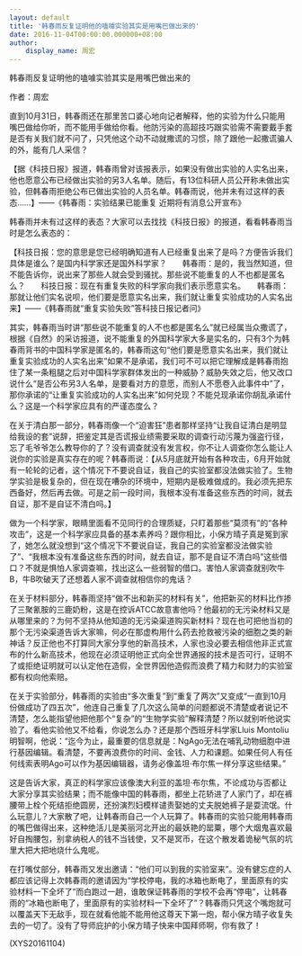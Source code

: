 ```yaml
---
layout: default
title: '韩春雨反复证明他的嗑噱实验其实是用嘴巴做出来的'
date: 2016-11-04T00:00:00.000000+08:00
author:
    display_name: 周宏
---
```


韩春雨反复证明他的嗑噱实验其实是用嘴巴做出来的

作者：周宏

直到10月31日，韩春雨还在那里苦口婆心地向记者解释，他的实验为什么只能用嘴巴做给你听，而不能用手做给你看。他防污染的高超技巧跟实验需不需要戴手套是否有关我们就不问了，只凭他这个动不动就撒谎的习惯，除了跟他一起撒谎骗人的外，能有几人采信？

【据《科技日报》报道，韩春雨曾对该报表示，如果没有做出实验的人实名出来，他也愿意公布已经做出实验的另3人名单。随后，有13位科研人员公开称未做出实验，但韩春雨拒绝公布已做出实验的人员名单。韩春雨说，他并未有过这样的表态……】——《韩春雨：实验结果已能重复 近期将有消息公开宣布》

韩春雨并未有过这样的表态？大家可以去找找《科技日报》的报道，看看韩春雨当时是怎么表态的：

【科技日报：您的意思是您已经明确知道有人已经重复出来了是吗？方便告诉我们具体是谁么？是国内科学家还是国外科学家？　　韩春雨：是的，我当然知道，但不能告诉你，说出来了那些人就会受到骚扰。那些说不能重复的人不也都是匿名么？　　科技日报：现在有重复失败的科学家向我们表示愿意实名。　　韩春雨：那就让他们实名说呗，他们要是愿意实名出来，我们就让重复实验成功的人实名出来】——《韩春雨就“重复实验失败”答科技日报记者问》

其实，韩春雨当时讲“那些说不能重复的人不也都是匿名么”就已经属当众撒谎了，根据《自然》的采访报道，说不能重复的外国科学家大多是实名的，只有3个为韩春雨背书的中国科学家是匿名的，韩春雨这句“他们要是愿意实名出来，我们就让重复实验成功的人实名出来”如果不是承诺，我们可不可以把它理解成是韩春雨抱住了某一条粗腿之后对中国科学家群体发出的一种威胁？威胁失效之后，他又改口说什么“是否公布另3人名单，是要看对方的意愿，而别人不愿卷入此事件中”了，那你承诺的“让重复实验成功的人实名出来”如何兑现？不能兑现承诺你胡乱承诺什么？这是一个科学家应具有的严谨态度么？

在关于清白那一部分，韩春雨像一个“迫害狂”患者那样坚持“让我自证清白是明显给我设的套”说辞，把鉴定其是否谎报业绩需要采取的调查行动污蔑为强盗行径，忘了毛爷爷怎么教导你的了？没有调查就没有发言权，你不让人调查你怎么能让人说你的实验是真实存在的呢？韩春雨说：【从5月底就开始有各种攻击，6月开始就有一轮轮的记者，这个情况下不要说自证，我自己的实验室都没法做实验了。生物学实验是极复杂的，但在现在嘈杂的环境中，短期内是极难做成的。我必须先把东西备好，然后再去做。可是之前一段时间，我根本没有准备这些东西的时间，就去自证，那不是自证不清白吗。】

做为一个科学家，眼睛里面看不见同行的合理质疑，只盯着那些“莫须有”的“各种攻击”，这是一个科学家应具备的基本素养吗？跟你相比，小保方晴子真是冤到家了，她怎么就没想到“这个情况下不要说自证，我自己的实验室都没法做实验了”、“我根本没有准备这些东西的时间，就去自证，那不是自证不清白吗”这些借口？不就是惧怕人家调查嘛，找出这么一些弱智的借口。害怕人家调查就别吹牛B，牛B吹破天了还想着人家不调查就相信你的鬼话？

在关于材料部分，韩春雨坚持“做不出和新买的材料有关”，他把新买的材料比作掺了三聚氰胺的三鹿奶粉，这是在控诉ATCC故意害他吗？他最初的无污染材料又是从哪里来的？为何不坚持从他知道的无污染渠道购买新材料？现在也可把他当初的那个无污染渠道告诉大家嘛，何必在那虚构用什么药去抢救被污染的细胞之类的新神话？反正他也不打算同大家分享他的新高技术，人家也没必要去相信他非正式宣布的什么新高技术，他现在必须证明他正式向全世界通报的技术是否可行，证明不了或拒绝证明就可以认定他在造假，全世界因他造假而浪费了精力和财力的实验室都有权向他索赔。

在关于实验部分，韩春雨的实验由“多次重复”到“重复了两次”又变成“一直到10月份做成功了四五次”，他连自己重复了几次这么简单的问题都说不清楚或者说记不清楚，怎么能指望他把他那个“复杂”的“生物学实验”解释清楚？所以就别听他说实验了。看他实验他又不给看，你说怎么办？还是那个西班牙科学家Lluis Montoliu明智啊，他说：“迄今为止，最重要的信息就是：NgAgo无法在哺乳动物细胞中进行基因编辑。看清楚，不要再浪费你的时间、金钱、人力和课题。如果任何人有任何线索表明Ago可以作为基因编辑器，请务必像盖坦·布尔焦一样分享这些结果。”

这是告诉大家，真正的科学家应该像澳大利亚的盖坦·布尔焦，不论成功与否都让大家分享其实验结果；而不能像中国的韩春雨，都坐上花轿进了人家门了，却在裤腰带上栓个死结拒绝圆房，还扮演烈妇模样谴责娶她的丈夫脱她裤子是耍流氓。什么玩意儿？大家散了吧，让韩春雨自己一个人玩算了。韩春雨的实验只能用韩春雨的嘴巴做得出来，这种绝活儿是美丽河北开出的最妖艳的罂粟，哪个大烟鬼喜欢最好自掏腰包，别拿纳税人的钱不当钱使，又不是冥币，在这个散发着诡秘气氛的坑里大把大把地烧什么鬼呢。

在打嘴仗部分，韩春雨又发出邀请：“他们可以到我的实验室来”。没有健忘症的人都应该记得上次韩春雨的邀请因为“学校停电，我的冰箱也断电了，里面原有的实验材料一下全坏了”而白跑过一趟，谁敢保证韩春雨的学校不会再“停电”，让韩春雨的“冰箱也断电了，里面原有的实验材料一下全坏了”？韩春雨只凭这个嘴炮就可以覆盖天下无敌手，现在就看他能不能用他这尊天下第一炮，帮小保方晴子收复失去的一切了。没有了导师庇护的小保方晴子快来中国拜师啊，你有救了！

(XYS20161104)

